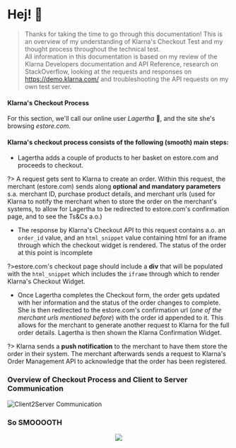 # Hej! :wave:


> Thanks for taking the time to go through this documentation! This is an overview of my understanding of Klarna's Checkout Test and my thought process throughout the technical test. </br> All information in this documentation is based on my review of the Klarna Developers documentation and API Reference, research on StackOverflow, looking at the requests and responses on https://demo.klarna.com/ and troubleshooting the API requests on my own test server.


#### Klarna's Checkout Process
For this section, we'll call our online user _Lagertha_ :girl:, and the site she's browsing _estore.com_. 

#### Klarna's checkout process consists of the following (smooth) main steps:
* Lagertha adds a couple of products to her basket on estore.com and proceeds to checkout. <br>

?> A request gets sent to Klarna to create an order. Within this request, the merchant (estore.com) sends along **optional and mandatory parameters** s.a. merchant ID, purchase product details, and merchant urls (used for Klarna to notify the merchant when to store the order on the merchant's systems, to allow for Lagertha to be redirected to estore.com's confirmation page, and to see the Ts&Cs a.o.)

* The response by Klarna's Checkout API to this request contains a.o. an ```order_id``` value, and an ```html_snippet``` value containing html for an iframe through which the checkout widget is rendered. The status of the order at this point is incomplete<br>

?>estore.com's checkout page should include a **div** that will be populated with the ```html_snippet``` which includes the ```iframe``` through which to render Klarna's Checkout Widget.

* Once Lagertha completes the Checkout form, the order gets updated with her information and the status of the order changes to complete. She is then redirected to the estore.com's confirmation url (_one of the merchant urls mentioned before_) with the order id appended to it. This allows for the merchant to generate another request to Klarna for the full order details. Lagertha is then shown the Klarna Confirmation Widget. <br>

?> Klarna sends a **push notification** to the merchant to have them store the order in their system. The merchant afterwards sends a request to Klarna's Order Management API to acknowledge that the order has been registered. 


### Overview of Checkout Process and Client to Server Communication
![Client2Server Communication](https://res.cloudinary.com/n8dawg/image/upload/v1531058456/s2s.png "User interaction with Merchant and Request and Response between Merchant and Klarna")


### So SMOOOOTH
<p align="center">
  <img  src="https://res.cloudinary.com/n8dawg/image/upload/v1531078353/smooth.jpg">
</p>


